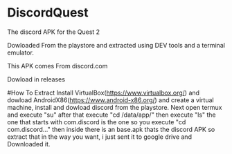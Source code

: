 # DiscordQuest
The discord APK for the Quest 2

Dowloaded From the playstore and extracted using DEV tools and a terminal emulator.

This APK comes From discord.com

Dowload in releases

#How To Extract
Install VirtualBox(https://www.virtualbox.org/) and dowload AndroidX86(https://www.android-x86.org/) and create a virtual machine, install and dowload discord  from the playstore.
Next open termux and execute "su" after that execute "cd /data/app/" then execute "ls" the one that starts with com.discord is the one so you execute "cd com.discord..." then inside there is an base.apk thats the discord APK so extract that in the way you want, i just sent it to google drive and Downloaded it.
